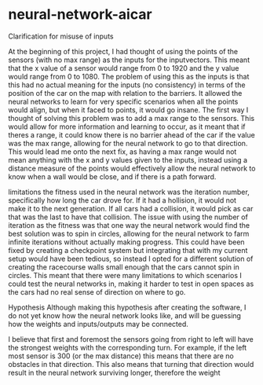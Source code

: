# neural-network-aicar


Clarification for misuse of inputs

At the beginning of this project, I had thought of using the points of the sensors (with no max range) as the inputs for the inputvectors. This meant that the x value of a sensor would range from 0 to 1920 and the y value would range from 0 to 1080.
The problem of using this as the inputs is that this had no actual meaning for the inputs (no consistency) in terms of the position of the car on the map with relation to the barriers. It allowed the neural networks to learn for very specific scenarios when all the points would align, but when it faced to points, it would go insane. The first way I thought of solving this problem was to add a max range to the sensors. This would allow for more information and learning to occur, as it meant that if theres a range, it could know there is no barrier ahead of the car if the value was the max range, allowing for the neural network to go to that direction. This would lead me onto the next fix, as having a max range would not mean anything with the x and y values given to the inputs, instead using a distance measure of the points would effectively allow the neural network to know when a wall would be close, and if there is a path forward. 

limitations
the fitness used in the neural network was the iteration number, specifically how long the car drove for. If it had a hollision, it would not make it to the next generation. If all cars had a collision, it would pick as car that was the last to have that collision. The issue with using the number of iteration as the fitness was that one way the neural network would find the best solution was to spin in circles, allowing for the neural network to farm infinite iterations without actually making progress. This could have been fixed by creating a checkpoint system but integrating that with my current setup would have been tedious, so instead I opted for a different solution of creating the racecourse walls small enough that the cars cannot spin in circles. This meant that there were many limitations to which scenarios I could test the neural networks in, making it harder to  test in open spaces as the cars had no real sense of direction on where to go.

Hypothesis
Although making this hypothesis after creating the software, I do not yet know how the neural network looks like, and will be guessing how the weights and inputs/outputs may be connected.

I believe that first and foremost the sensors going from right to left will have the strongest weights with the corresponding turn. For example, if the left most sensor is 300 (or the max distance) this means that there are no obstacles in that direction. This also means that turning that direction would result in the neural network surviving longer, therefore the weight